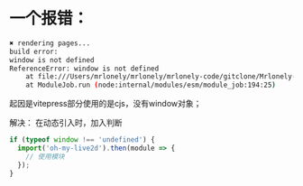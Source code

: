 # 一个报错：

```sh
✖ rendering pages...
build error:
window is not defined
ReferenceError: window is not defined
    at file:///Users/mrlonely/mrlonely/mrlonely-code/gitclone/Mrlonely-BLOG/node_modules/.pnpm/oh-my-live2d@0.19.3/node_modules/oh-my-live2d/dist/index.js:29:1
    at ModuleJob.run (node:internal/modules/esm/module_job:194:25)
```

起因是vitepress部分使用的是cjs，没有window对象；

解决：
在动态引入时，加入判断

```js
if (typeof window !== 'undefined') {
  import('oh-my-live2d').then(module => {
    // 使用模块
  });
}
```
